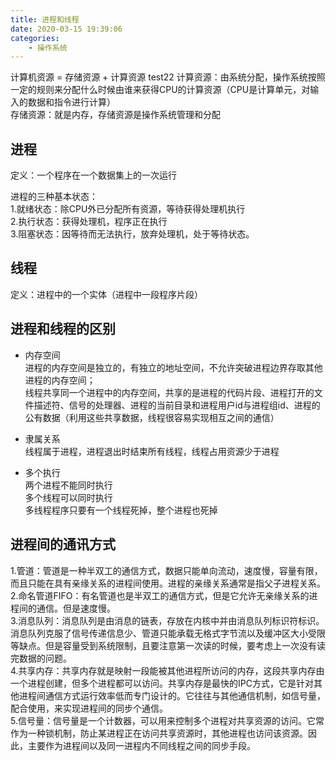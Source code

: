 ```yaml
---
title: 进程和线程
date: 2020-03-15 19:39:06
categories: 
    - 操作系统
---
```


计算机资源 = 存储资源 + 计算资源  test22
计算资源：由系统分配，操作系统按照一定的规则来分配什么时候由谁来获得CPU的计算资源（CPU是计算单元，对输入的数据和指令进行计算）  
存储资源：就是内存，存储资源是操作系统管理和分配

## 进程
定义：一个程序在一个数据集上的一次运行

进程的三种基本状态：  
1.就绪状态：除CPU外已分配所有资源，等待获得处理机执行  
2.执行状态：获得处理机，程序正在执行  
3.阻塞状态：因等待而无法执行，放弃处理机，处于等待状态。

## 线程
定义：进程中的一个实体（进程中一段程序片段）

## 进程和线程的区别
* 内存空间  
进程的内存空间是独立的，有独立的地址空间，不允许突破进程边界存取其他进程的内存空间；  
线程共享同一个进程中的内存空间，共享的是进程的代码片段、进程打开的文件描述符、信号的处理器、进程的当前目录和进程用户id与进程组id、进程的公有数据（利用这些共享数据，线程很容易实现相互之间的通信）

* 隶属关系  
线程属于进程，进程退出时结束所有线程，线程占用资源少于进程

* 多个执行  
两个进程不能同时执行  
多个线程可以同时执行  
多线程程序只要有一个线程死掉，整个进程也死掉

## 进程间的通讯方式
1.管道：管道是一种半双工的通信方式，数据只能单向流动，速度慢，容量有限，而且只能在具有亲缘关系的进程间使用。进程的亲缘关系通常是指父子进程关系。   
2.命名管道FIFO：有名管道也是半双工的通信方式，但是它允许无亲缘关系的进程间的通信。但是速度慢。  
3.消息队列：消息队列是由消息的链表，存放在内核中并由消息队列标识符标识。消息队列克服了信号传递信息少、管道只能承载无格式字节流以及缓冲区大小受限等缺点。但是容量受到系统限制，且要注意第一次读的时候，要考虑上一次没有读完数据的问题。  
4.共享内存：共享内存就是映射一段能被其他进程所访问的内存，这段共享内存由一个进程创建，但多个进程都可以访问。共享内存是最快的IPC方式，它是针对其他进程间通信方式运行效率低而专门设计的。它往往与其他通信机制，如信号量，配合使用，来实现进程间的同步个通信。  
5.信号量：信号量是一个计数器，可以用来控制多个进程对共享资源的访问。它常作为一种锁机制，防止某进程正在访问共享资源时，其他进程也访问该资源。因此，主要作为进程间以及同一进程内不同线程之间的同步手段。

